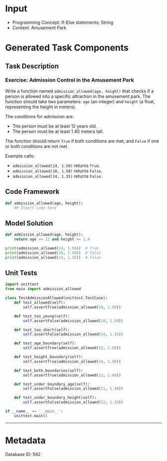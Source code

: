 # Input
- Programming Concept: If-Else statements; String
- Context: Amusement Park

# Generated Task Components
## Task Description
### Exercise: Admission Control in the Amusement Park

Write a function named `admission_allowed(age, height)` that checks if a person is allowed into a specific attraction in the amusement park. The function should take two parameters: `age` (an integer) and `height` (a float, representing the height in meters).

The conditions for admission are:
- The person must be at least 12 years old.
- The person must be at least 1.40 meters tall.

The function should return `True` if both conditions are met, and `False` if one or both conditions are not met.

Example calls:
- `admission_allowed(14, 1.50)` returns `True`.
- `admission_allowed(10, 1.50)` returns `False`.
- `admission_allowed(14, 1.35)` returns `False`.

## Code Framework
```python
def admission_allowed(age, height):
    ## Insert code here
```

## Model Solution
```python
def admission_allowed(age, height):
    return age >= 12 and height >= 1.4

print(admission_allowed(14, 1.50))  # True
print(admission_allowed(10, 1.50))  # False
print(admission_allowed(14, 1.35))  # False
```

## Unit Tests
```python
import unittest
from main import admission_allowed

class TestAdmissionAllowed(unittest.TestCase):
    def test_allowed(self):
        self.assertTrue(admission_allowed(14, 1.50))

    def test_too_young(self):
        self.assertFalse(admission_allowed(10, 1.50))

    def test_too_short(self):
        self.assertFalse(admission_allowed(14, 1.35))

    def test_age_boundary(self):
        self.assertTrue(admission_allowed(12, 1.50))

    def test_height_boundary(self):
        self.assertTrue(admission_allowed(14, 1.40))

    def test_both_boundaries(self):
        self.assertTrue(admission_allowed(12, 1.40))

    def test_under_boundary_age(self):
        self.assertFalse(admission_allowed(11, 1.40))

    def test_under_boundary_height(self):
        self.assertFalse(admission_allowed(12, 1.39))

if __name__ == '__main__':
    unittest.main()
```
___
# Metadata
Database ID: 562
